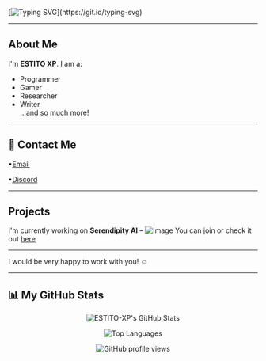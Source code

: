 [![Typing SVG](https://readme-typing-svg.demolab.com?font=Graduate&size=30&pause=1000&color=0079F7&center=true&vCenter=true&width=435&lines=Hey+There%F0%9F%91%8B%F0%9F%8F%BB!;I+am+ESTITO.)](https://git.io/typing-svg)

---

## About Me

I'm **ESTITO XP**. I am a:
- Programmer
- Gamer
- Researcher
- Writer  
...and so much more!

---

## 📧 Contact Me

•[Email](mailto:hehehola1177@hotmail.com)

•[Discord](https://discord.com/users/1191348720227332248)

---

## Projects

I'm currently working on **Serendipity AI** –  ![Image](https://github.com/user-attachments/assets/1b927d99-a50a-4ac3-b1ac-7f621ab082db)
You can join or check it out [here](https://github.com/ESTITO-XP/Serendipity-AI)

---

I would be very happy to work with you! ☺️

---

## 📊 My GitHub Stats

<p align="center">
  <img src="https://github-readme-stats.vercel.app/api?username=ESTITO-XP&show_icons=true&theme=dracula&count_private=true&hide_border=true" alt="ESTITO-XP's GitHub Stats" />
</p>
<p align="center">
  <img src="https://github-readme-stats.vercel.app/api/top-langs/?username=ESTITO-XP&layout=compact&theme=dracula&hide_border=true" alt="Top Languages" />
</p>
<p align="center">
  <img src="https://komarev.com/ghpvc/?username=ESTITO-XP&style=flat-square&color=0079F7" alt="GitHub profile views" />
</p>
